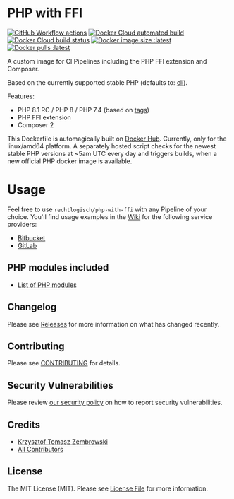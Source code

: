 # PHP with FFI

[![GitHub Workflow actions](https://github.com/rechtlogisch/php-with-ffi/workflows/Publish%20images/badge.svg)](https://github.com/rechtlogisch/php-with-ffi/actions)
[![Docker Cloud automated build](https://img.shields.io/docker/cloud/automated/rechtlogisch/php-with-ffi)](https://hub.docker.com/r/rechtlogisch/php-with-ffi)
[![Docker Cloud build status](https://img.shields.io/docker/cloud/build/rechtlogisch/php-with-ffi)](https://hub.docker.com/r/rechtlogisch/php-with-ffi/builds)
[![Docker image size :latest](https://img.shields.io/docker/image-size/rechtlogisch/php-with-ffi/latest)](https://hub.docker.com/r/rechtlogisch/php-with-ffi/tags)
[![Docker pulls :latest](https://img.shields.io/docker/pulls/rechtlogisch/php-with-ffi)](https://hub.docker.com/r/rechtlogisch/php-with-ffi)

A custom image for CI Pipelines including the PHP FFI extension and Composer.

Based on the currently supported stable PHP (defaults to: [cli](https://github.com/docker-library/docs/blob/master/php/README.md#supported-tags-and-respective-dockerfile-links)).

Features:
- PHP 8.1 RC / PHP 8 / PHP 7.4 (based on [tags](https://hub.docker.com/repository/docker/rechtlogisch/php-with-ffi/tags))
- PHP FFI extension
- Composer 2

This Dockerfile is automagically built on [Docker Hub](https://hub.docker.com/r/rechtlogisch/php-with-ffi). Currently, only for the linux/amd64 platform. A separately hosted script checks for the newest stable PHP versions at ~5am UTC every day and triggers builds, when a new official PHP docker image is available.

# Usage

Feel free to use `rechtlogisch/php-with-ffi` with any Pipeline of your choice. You'll find usage examples in the [Wiki](../../wiki) for the following service providers:

* [Bitbucket](../../wiki/Bitbucket-Pipeline)
* [GitLab](../../wiki/GitLab-Pipeline)

## PHP modules included

* [List of PHP modules](../../wiki/List-of-PHP-modules)

## Changelog

Please see [Releases](../../releases) for more information on what has changed recently.

## Contributing

Please see [CONTRIBUTING](.github/CONTRIBUTING.md) for details.

## Security Vulnerabilities

Please review [our security policy](../../security/policy) on how to report security vulnerabilities.

## Credits

- [Krzysztof Tomasz Zembrowski](https://github.com/zembrowski)
- [All Contributors](../../contributors)

## License

The MIT License (MIT). Please see [License File](LICENSE.md) for more information.
